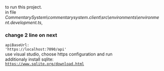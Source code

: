 to run this project.<br>
in file <br> <i>CommentarySystem\commentarysystem.client\src\environments\environment.development.ts</i>, <h3>change 2 line on next</h3>
<code>apiBaseUrl:  'https://localhost:7090/api'</code> <br>
use visual studio, choose https configuration and run<br>
additionaly install sqlite:<br>
<code>https://www.sqlite.org/download.html<code/>

